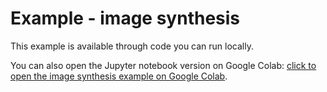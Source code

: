 # Example - image synthesis

This example is available through code you can run locally.

You can also open the Jupyter notebook version on Google Colab: [click to open the image synthesis example on Google Colab](https://colab.research.google.com/github/automachine-arts/automachine/blob/main/image_synthesis/deepdream.ipynb).
